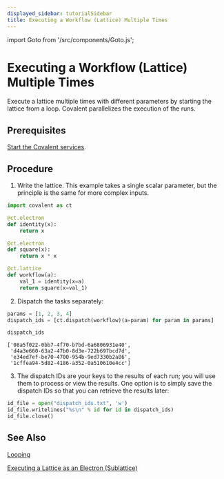 ```yaml
---
displayed_sidebar: tutorialSidebar
title: Executing a Workflow (Lattice) Multiple Times
---
```


import Goto from '/src/components/Goto.js';

# Executing a Workflow (Lattice) Multiple Times <Goto link="https://github.com/AgnostiqHQ/covalent/blob/develop/doc/source/how_to/execution/execute_lattice_multiple_times.ipynb" />

Execute a lattice multiple times with different parameters by starting the lattice from a loop. Covalent parallelizes the execution of the runs.

## Prerequisites

[Start the Covalent services](/docs/user-documentation/how-to/execution/covalent-cli).

## Procedure

1. Write the lattice. This example takes a single scalar parameter, but the principle is the same for more complex inputs.

```python
import covalent as ct

@ct.electron
def identity(x):
    return x

@ct.electron
def square(x):
    return x * x

@ct.lattice
def workflow(a):
    val_1 = identity(x=a)
    return square(x=val_1)
```

2. Dispatch the tasks separately:

```python
params = [1, 2, 3, 4]
dispatch_ids = [ct.dispatch(workflow)(a=param) for param in params]

dispatch_ids
```

    ['08a5f022-0bb7-4f70-b7bd-6a6806931e40',
     'd4a3e660-63a2-47b0-8d3e-722b697bcd7d',
     'e34ed7ef-be70-4700-954b-9ed7330b2a86',
     '1cffea94-5d82-4186-a352-0a510610e4cc']

3. The dispatch IDs are your keys to the results of each run; you will use them to process or view the results. One option is to simply save the dispatch IDs so that you can retrieve the results later:

```python
id_file = open("dispatch_ids.txt", 'w')
id_file.writelines("%s\n" % id for id in dispatch_ids)
id_file.close()
```

## See Also

[Looping](/docs/user-documentation/how-to/looping)

[Executing a Lattice as an Electron (Sublattice)](/docs/user-documentation/how-to/execution/execute-sublattice)
